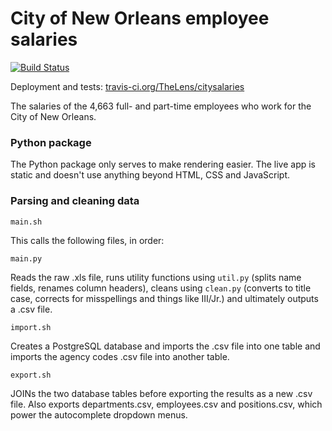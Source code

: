 # City of New Orleans employee salaries

[![Build Status](https://travis-ci.org/TheLens/citysalaries.svg)](https://travis-ci.org/TheLens/citysalaries)

Deployment and tests: [travis-ci.org/TheLens/citysalaries](https://travis-ci.org/TheLens/citysalaries)

The salaries of the 4,663 full- and part-time employees who work for the City of New Orleans.


### Python package

The Python package only serves to make rendering easier. The live app is static and doesn't use anything beyond HTML, CSS and JavaScript.

### Parsing and cleaning data

`main.sh`

This calls the following files, in order:

`main.py`

Reads the raw .xls file, runs utility functions using `util.py` (splits name fields, renames column headers), cleans using `clean.py` (converts to title case, corrects for misspellings and things like III/Jr.) and ultimately outputs a .csv file.

`import.sh`

Creates a PostgreSQL database and imports the .csv file into one table and imports the agency codes .csv file into another table.

`export.sh`

JOINs the two database tables before exporting the results as a new .csv file. Also exports departments.csv, employees.csv and positions.csv, which power the autocomplete dropdown menus. 
